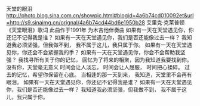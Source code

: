 天堂的眼泪
http://photo.blog.sina.com.cn/showpic.html#blogid=4a6b74cd010092et&url=http://s9.sinaimg.cn/orignal/4a6b74cd44bd6e1950b28
艾里克·克莱普顿《天堂眼泪》歌词
此曲作于1991年 为木吉他伴奏曲
如果有一天在天堂遇见你，你还记不记得我是谁？ 如果有一天在天堂遇见你，我们是否还能像过去一样？ 我知道我必须坚强，但我做不到，
我不属于这儿，我只属于你。
 如果有一天在天堂遇见你，你还会不会紧握我的手？ 如果有一天在天堂遇见你，你会不会帮助我坚强？ 我找寻所有关于你的记忆，
回忆为了将来的相聚，因为我知道我要找到你。
没有你，天堂毫无意义
 时间会让人淡忘， 时间会让人屈服， 时间把心揉碎。
过去的记忆，希望你保留在心底。
当相逢的那一天到来，
我知道，天堂里不会再有眼泪。
如果有一天在天堂遇见你，你还记不记得我是谁？ 如果有一天在天堂遇见你，我们是否还能像过去一样？ 我知道我必须坚强，但我做不到，
我不属于这儿，我只属于你。
 
 
  
